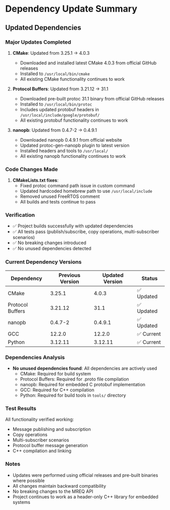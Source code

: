 # Dependency Update Summary

## Updated Dependencies

### Major Updates Completed

1. **CMake**: Updated from 3.25.1 → 4.0.3
   - Downloaded and installed latest CMake 4.0.3 from official GitHub releases
   - Installed to `/usr/local/bin/cmake`
   - All existing CMake functionality continues to work

2. **Protocol Buffers**: Updated from 3.21.12 → 31.1
   - Downloaded pre-built protoc 31.1 binary from official GitHub releases
   - Installed to `/usr/local/bin/protoc`
   - Includes updated protobuf headers in `/usr/local/include/google/protobuf/`
   - All existing protobuf functionality continues to work

3. **nanopb**: Updated from 0.4.7-2 → 0.4.9.1
   - Downloaded nanopb 0.4.9.1 from official website
   - Updated protoc-gen-nanopb plugin to latest version
   - Installed headers and tools to `/usr/local/`
   - All existing nanopb functionality continues to work

### Code Changes Made

1. **CMakeLists.txt fixes**:
   - Fixed protoc command path issue in custom command
   - Updated hardcoded homebrew path to use `/usr/local/include`
   - Removed unused FreeRTOS comment
   - All builds and tests continue to pass

### Verification

- ✅ Project builds successfully with updated dependencies
- ✅ All tests pass (publish/subscribe, copy operations, multi-subscriber scenarios)
- ✅ No breaking changes introduced
- ✅ No unused dependencies detected

### Current Dependency Versions

| Dependency | Previous Version | Updated Version | Status |
|------------|------------------|-----------------|--------|
| CMake      | 3.25.1          | 4.0.3          | ✅ Updated |
| Protocol Buffers | 3.21.12    | 31.1           | ✅ Updated |
| nanopb     | 0.4.7-2         | 0.4.9.1        | ✅ Updated |
| GCC        | 12.2.0          | 12.2.0         | ✅ Current |
| Python     | 3.12.11         | 3.12.11        | ✅ Current |

### Dependencies Analysis

- **No unused dependencies found**: All dependencies are actively used
  - CMake: Required for build system
  - Protocol Buffers: Required for .proto file compilation
  - nanopb: Required for embedded C protobuf implementation
  - GCC: Required for C++ compilation
  - Python: Required for build tools in `tools/` directory

### Test Results

All functionality verified working:
- Message publishing and subscription
- Copy operations
- Multi-subscriber scenarios
- Protocol buffer message generation
- C++ compilation and linking

### Notes

- Updates were performed using official releases and pre-built binaries where possible
- All changes maintain backward compatibility
- No breaking changes to the MREQ API
- Project continues to work as a header-only C++ library for embedded systems